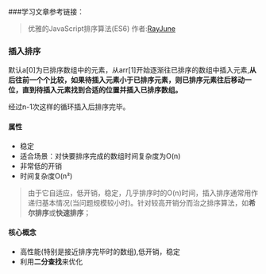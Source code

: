 
###学习文章参考链接：

> 优雅的JavaScript排序算法(ES6) 作者:[RayJune](https://github.com/rayjune)

### 插入排序

默认a[0]为已排序数组中的元素，从arr[1]开始逐渐往已排序的数组中插入元素,**从后往前一个个比较，如果待插入元素小于已排序元素，则已排序元素往后移动一位，直到待插入元素找到合适的位置并插入已排序数组。**

经过n-1次这样的循环插入后排序完毕。

#### 属性

- 稳定
- 适合场景：对快要排序完成的数组时间复杂度为O(n)
- 非常低的开销
- 时间复杂度O(n²)

> 由于它自适应，低开销，稳定，几乎排序时的O(n)时间，插入排序通常用作递归基本情况(当问题规模较小时)。针对较高开销分而治之排序算法，如**希尔排序**或**快速排序**；

#### 核心概念

- 高性能(特别是接近排序完毕时的数组),低开销，稳定
- 利用**二分查找**来优化